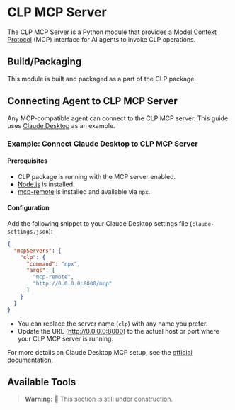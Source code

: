 # CLP MCP Server

The CLP MCP Server is a Python module that provides a [Model Context Protocol][mcp] (MCP) interface
for AI agents to invoke CLP operations.

## Build/Packaging

This module is built and packaged as a part of the CLP package.

## Connecting Agent to CLP MCP Server

Any MCP-compatible agent can connect to the CLP MCP server. This guide uses
[Claude Desktop][claude-desktop] as an example.

### Example: Connect Claude Desktop to CLP MCP Server

#### Prerequisites

* CLP package is running with the MCP server enabled.
* [Node.js][node-js] is installed.
* [mcp-remote] is installed and available via `npx`.

#### Configuration

Add the following snippet to your Claude Desktop settings file (`claude-settings.json`):

```json
{
  "mcpServers": {
    "clp": {
      "command": "npx",
      "args": [
        "mcp-remote",
        "http://0.0.0.0:8000/mcp"
      ]
    }
  }
}
```

* You can replace the server name (`clp`) with any name you prefer.
* Update the URL (http://0.0.0.0:8000) to the actual host or port where your CLP MCP server is
  running.

For more details on Claude Desktop MCP setup, see the
[official documentation][claude-desktop-mcp-doc].

## Available Tools

> **Warning:** 🚧 This section is still under construction.

[claude-desktop]: https://claude.ai/download
[claude-desktop-mcp-doc]: https://modelcontextprotocol.io/docs/develop/connect-local-servers
[mcp]: https://modelcontextprotocol.io/docs/getting-started/intro
[mcp-remote]: https://www.npmjs.com/package/mcp-remote
[node-js]: https://nodejs.org/en
